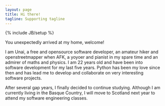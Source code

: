 ```yaml
---
layout: page
title: Hi there!
tagline: Supporting tagline
---
```

{% include JB/setup %}

You unexpectedly arrived at my home, welcome!

I am Unai, a free and opensource software developer, an amateur hiker and
openstreetmapper when AFK, a yoyoer and pianist in my spare time and an admirer
of maths and physics. I am 22 years old and have been into software development
for my last five years.  Python has been my love since then and has lead me to
develop and collaborate on very interesting software projects.

After several gap years, I finally decided to continue studying. Although I am
currently living in the Basque Country, I will move to Scotland next year to
attend my software engineering classes.
